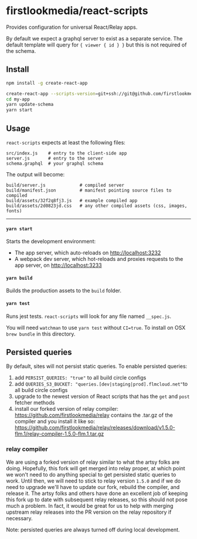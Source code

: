 # firstlookmedia/react-scripts

Provides configuration for universal React/Relay apps.

By default we expect a graphql server to exist as a separate service.
The default template will query for `{ viewer { id } }` but this is not
required of the schema.

## Install

``` bash
npm install -g create-react-app

create-react-app --scripts-version=git+ssh://git@github.com/firstlookmedia/react-scripts.git my-app
cd my-app
yarn update-schema
yarn start
```

## Usage

`react-scripts` expects at least the following files:

```
src/index.js    # entry to the client-side app
server.js       # entry to the server
schema.graphql  # your graphql schema
```

The output will become:

```
build/server.js             # compiled server
build/manifest.json         # manifest pointing source files to compiled
build/assets/32f2q8fj3.js   # example compiled app
build/assets/2d0823jd.css   # any other compiled assets (css, images, fonts)
```

---

#### `yarn start`

Starts the development environment:

- The app server, which auto-reloads on [http://localhost:3232](http://localhost:3232)
- A webpack dev server, which hot-reloads and proxies requests to the app server,
  on [http://localhost:3233](http://localhost:3233)

#### `yarn build`

Builds the production assets to the `build` folder.

#### `yarn test`

Runs jest tests. `react-scripts` will look for any file named `__spec.js`.

You will need `watchman` to use `yarn test` without `CI=true`.
To install on OSX `brew bundle` in this directory.

## Persisted queries

By default, sites will not persist static queries. To enable persisted queries:

1. add `PERSIST_QUERIES: "true"` to all build circle configs
2. add `QUERIES_S3_BUCKET: "queries.[dev|staging|prod].flmcloud.net"`to all build circle configs
3. upgrade to the newest version of React scripts that has the `get` and `post` fetcher methods
4. install our forked version of relay compiler: https://github.com/firstlookmedia/relay contains the .tar.gz of the compiler and you install it like so: https://github.com/firstlookmedia/relay/releases/download/v1.5.0-flm.1/relay-compiler-1.5.0-flm.1.tar.gz

### relay compiler

We are using a forked version of relay similar to what the artsy folks are doing. Hopefully, this fork will get merged into relay proper, at which point we won't need to do anything special to get persisted static queries to work. Until then, we will need to stick to relay version `1.5.0` and if we do need to upgrade we'll have to update our fork, rebuild the compiler, and release it. The artsy folks and others have done an excellent job of keeping this fork up to date with subsequent relay releases, so this should not pose much a problem. In fact, it would be great for us to help with merging upstream relay releases into the PR version on the relay repository if necessary.

Note: persisted queries are always turned off during local development.
